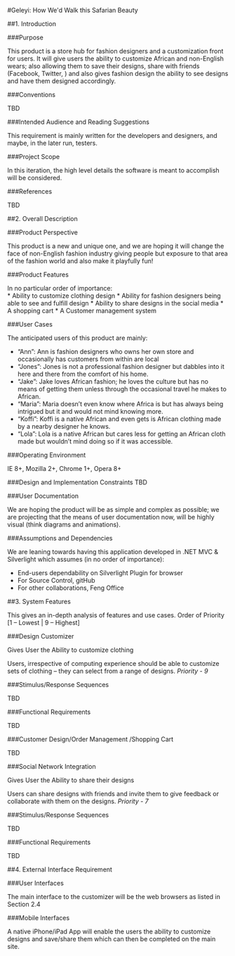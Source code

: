 #Geleyi: How We'd Walk this Safarian Beauty
 
##1. Introduction

###Purpose 

This product is a store hub for fashion designers and a customization front for users. It will give users the ability to customize African and non-English wears; 			also allowing them to save their designs, share with friends (Facebook, Twitter, ) and also gives fashion design the ability to see designs and have them designed accordingly.
	
###Conventions
	
TBD
	
###Intended Audience and Reading Suggestions

This requirement is mainly written for the developers and designers, and maybe, in the later run, testers.

###Project Scope

In this iteration, the high level details the software is meant to accomplish will be considered. 

###References

TBD

##2. Overall Description

###Product Perspective

This product is a new and unique one, and we are hoping it will change the face of non-English fashion industry giving people but exposure to that area of the fashion world and also make it playfully fun!

###Product Features

In no particular order of importance:	
	* Ability to customize clothing design
	* Ability for fashion designers being able to see and fulfill design 
	* Ability to share designs in the social media 
	* A shopping cart 
	* A Customer management system

###User Cases 

The anticipated users of this product are mainly:
* “Ann”: Ann is fashion designers who owns her own store and occasionally has customers from within are local
* “Jones”: Jones is not a professional fashion designer but dabbles into it here and there from the comfort of his home.
* “Jake”: Jake loves African fashion; he loves the culture but has no means of getting them unless through the occasional travel he makes to African.
* “Maria”: Maria doesn’t even know where Africa is but has always being intrigued but it and would not mind knowing more.
* “Koffi”: Koffi is a native African and even gets is African clothing made by a nearby designer he knows.
* “Lola”: Lola is a native African but cares less for getting an African cloth made but wouldn’t mind doing so if it was accessible.

###Operating Environment
	
IE 8+, Mozilla 2+, Chrome 1+, Opera 8+

###Design and Implementation Constraints
TBD

###User Documentation

We are hoping the product will be as simple and complex as possible; we are projecting that the means of user documentation now, will be highly visual (think diagrams and animations).

###Assumptions and Dependencies

We are leaning towards having this application developed in .NET MVC & Silverlight which assumes (in no order of importance):	
* End-users dependability on Silverlight Plugin for browser
* For Source Control, gitHub
* For other collaborations, Feng Office

##3. System Features

This gives an in-depth analysis of features and use cases. Order of Priority [1 – Lowest | 9 – Highest] 

###Design Customizer

Gives User the Ability to customize clothing
 
Users, irrespective of computing experience should be able to customize sets of clothing – they can select from a range of designs. 
 *Priority - 9*
 
###Stimulus/Response Sequences

TBD

###Functional Requirements

TBD

###Customer Design/Order Management /Shopping Cart

TBD

###Social Network Integration

Gives User the Ability to share their designs 
 
Users can share designs with friends and invite them to give feedback or collaborate with them on the designs. *Priority - 7*
 
###Stimulus/Response Sequences
 
TBD

###Functional Requirements

TBD

##4. External Interface Requirement

###User Interfaces

The main interface to the customizer will be the web browsers as listed in Section 2.4

###Mobile Interfaces

A native iPhone/iPad App will enable the users the ability to customize designs and save/share them which can then be completed on the main site.

